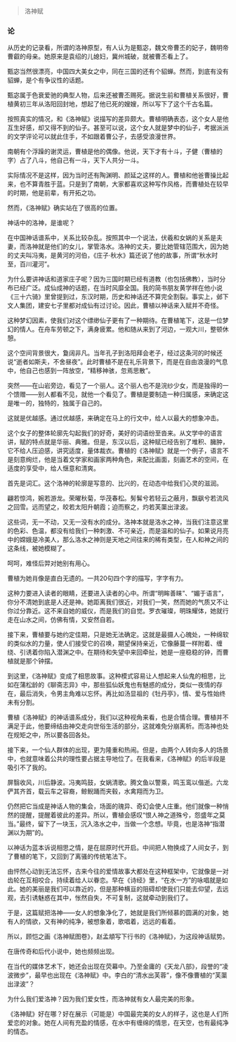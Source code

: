 > 洛神赋

### 论

从历史的记录看，所谓的洛神原型，有人认为是甄宓，魏文帝曹丕的妃子，魏明帝曹叡的母亲。她原来是袁绍的儿媳妇，冀州城破，就被曹丕看上了。

甄宓当然很漂亮，中国四大美女之中，同在三国的还有个貂蝉。然而，到底有没有貂蝉，是个有争议性的话题。

甄宓属于色衰爱驰的典型人物，后来还被曹丕赐死。据说生前和曹植关系很好，曹植黄初三年从洛阳回封地，想起了他已死的嫂嫂，所以写下了这个千古名篇。

按照真实的情况，和《洛神赋》说描写的差异颇大。曹植明确表态，这个女人是他互生好感，却又得不到的仙子。甚至可以说，这个女人就是梦中的仙子，考据派派的文学评论可以就此住手，不如跟着曹公子，去感受浪漫世界。

南朝有个浮躁的谢灵运，曹植是他的偶像。他说，天下才有十斗，子健（曹植的字）占了八斗，他自己有一斗，天下人共分一斗。

实际情况不是这样，因为当时还有陶渊明、颜延之这样的人。曹植和他爸曹操比起来，也不算青胜于蓝。只是到了南朝，大家都喜欢这种写作风格，而曹植处在较早的时期，他是前辈，有开拓之功。

然而，《洛神赋》确实站在了很高的位置。

神话中的洛神，是谁呢？

在中国神话谱系中，关系比较杂乱。按照其中一个说法，伏羲和女娲的关系是夫妻，而洛神就是他们的女儿，掌管洛水。洛神的丈夫，要比她管辖范围大，因为她的丈夫叫冯夷，是黄河的河伯，《庄子·秋水》篇还说了他的故事，所谓“秋水时至，百川灌河”。

为什么要讲神话和道家庄子呢？因为三国时期已经有道教（也包括佛教），当时分布已经广泛。成仙成神的话题，在当时风靡全国。我的简书朋友黄学祥在他小说《三十六骑》里曾提到过，东汉时期，历史和神话还不算完全割裂。事实上，邺下文人集团，建安七子里都对成仙有过讨论。因此，曹植以神话来入赋并不奇怪。

这种梦幻因素，使我们对这个缥缈仙子更有了一种期待。在曹植笔下，这是一位梦幻的情人。在舟车劳顿之下，满身疲累。他和随从来到了河边，一观大川，整顿休憩。

这个空间背景很大，敻阔非凡。当年孔子到洛阳拜会老子，经过这条河的时候还说“逝者如斯夫，不舍昼夜”。此时曹植不是在礼乐背景下，而是在自由浪漫的气息中，他自己也感到一阵放空，“精移神骇，忽焉思散”。

突然——在山岩旁边，看见了一个丽人。这个丽人也不是浣纱少女，而是独得的一个馈赠——别人都看不见，就他一个看见了。曹植是要制造一种归属感，来确定这是唯一的，独特的，独属于自己的。

这就是优越感。通过优越感，来确定在马上的行文中，给人以最大的想象冲击。

这个女子的整体轮廓先勾起我们的好奇，美好的词语纷至沓来。从文学中的语言讲，赋的特点就是华丽、典雅。但是，东汉以后，这种赋已经告别了堆积、臃肿，它不给人压迫感，讲究适度，量体裁衣。曹植的《洛神赋》就是一个例子，语言不是刻意绚烂，他是当着文学家和画家两种角色，来配比画面，刻画艺术的空间，在适度的享受中，给人惬意和清爽。

首先是词汇。这个洛神的轮廓是写意的、比兴的，在动态中给我们心灵的滋润。



  翩若惊鸿，婉若游龙。荣曜秋菊，华茂春松。髣髴兮若轻云之蔽月，飘飖兮若流风之回雪。远而望之，皎若太阳升朝霞；迫而察之，灼若芙蕖出渌波。

这些词，无一不动，又无一没有水的成分。洛神本就是洛水之神，当我们注意这里的色彩、色温，都没有给我们一种刺激、不可亲近，而是温和的仙子。如果说月亮中的嫦娥是冷美人，那么洛水之神则是天地之间往来的稀有类型，在人和神之间的这条线，被她模糊了。

呵呵，难怪后羿对她别有用心。

曹植为她肖像是直白无遗的。一共20句四个字的描写，字字有力。

这种力要进入读者的眼睛，还要进入读者的心中。所谓“明眸善睐”、“媚于语言”，你分不清她到底是人还是神。她距离我们很近，对我们一笑，然而她的气质又不让你过分靠近。这不来自她的威仪，而是我们的自觉。罗衣璀璨，明珠耀体，她就行走在山水之间，仿佛有情，又安然自若。

接下来，曹植要与她约定佳期，只是她无法确定。这就是最摄人心魄处，一种绵软的类似水的力量，使人们接受它的召唤，期望保持亲近，它像藤蔓一样附着、缠绕、引诱着你陷入潜渊之中。在期待和失望中来回牵扯，她是一座稳稳的钟，而曹植就是那个钟摆。

到这里，《洛神赋》变成了相思故事。这种模式容易让人想起来人仙鬼的相思，比如在蒲松龄的《聊斋志异》中，那些狐仙妖鬼也有魅惑的成分，类似一夜情的存在，最后消失，令男主角难以忘怀。再比如汤显祖的《牡丹亭》，情、爱与性始终未有分割。

曹植《洛神赋》的神话谱系成分，我们以这种视角来看，也是合情合理。曹植并不满足于此，他要缔结由神交走向世俗生活的部分，这就难免分崩离析。而洛神也处在规矩之中，所以要各回各处。

接下来，一个仙人群体的出现，更为隆重和热闹。但是，由两个人转向多人的场景中，也就意味着公共的理性要占据主导地位了。在我看来，《洛神赋》的后半段是吸引不了我的。


  屏翳收风，川后静波。冯夷鸣鼓，女娲清歌。腾文鱼以警乘，鸣玉鸾以偕逝。六龙俨其齐首，载云车之容裔，鲸鲵踊而夹毂，水禽翔而为卫。

仍然把它当成是神话人物的集会，场面的瑰异、奇幻会使人庄重。他们就像一种悄然的提醒，提醒着彼此的差异。所以，曹植会感叹“恨人神之道殊兮，怨盛年之莫当。”最终，留下了一块玉，沉入洛水之中，当做一个念想。毕竟，也是洛神“指潜渊以为期”的。

以神话为蓝本诉说相思之情，是在屈原时代开启。中间把人物换成了人间女子，到了曹植的笔下，又回到了离骚的传统笔法下。

由怦然心动到无法忘怀，古来今往的爱情故事大都处在这种框架中，它就像是一对齿轮在互相咬合，持续着给人以眷恋。早在《诗经》里，“在水一方”的咏唱就是如此。她的美丽是我们可以靠近的，但是那种横亘的阻碍却使我们只能去仰望，去远观，去引诱魅惑在其中，怅然自失，不可复制，这就牵动到我们了。

于是，这篇赋把洛神——女人的想象净化了，她就是我们所倾慕的圆满的对象，她有人的情欲，又有神的纯净，被想象着，歌唱着，远远的看着。

所以，顾恺之画《洛神赋图卷》，赵孟頫写下行书的《洛神赋》，为这段神话赋势。

在唐传奇和后代小说中，她也频频出现。

在当代的媒体艺术下，她还会出现在荧幕中。乃至金庸的《天龙八部》，段誉的“凌波微步”，最早也出现在《洛神赋》中。李白的“清水出芙蓉”，像不像曹植的“芙蕖出渌波”？

为什么我们爱洛神？因为我们爱女性，而洛神就有女人最完美的形象。

《洛神赋》好在哪？好在展示（可能是）中国最完美的女人的样子，这也是人们所爱恋的对象。她在人间有充盈的情感，在水中有缠绵的情思，在天空，也有最纯净的情态。






